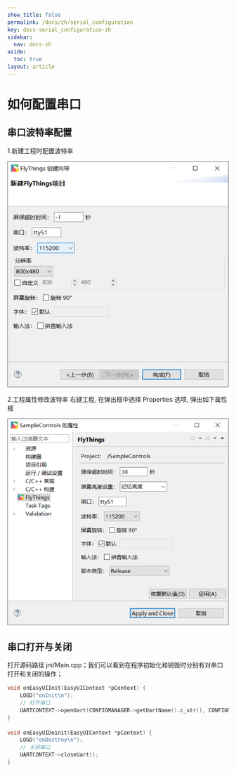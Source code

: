```yaml
---
show_title: false
permalink: /docs/zh/serial_configuration
key: docs-serial_configuration-zh
sidebar:
  nav: docs-zh
aside:
  toc: true
layout: article
---
```

# 如何配置串口
## 串口波特率配置
1.新建工程时配置波特率  

![](images/730034409.jpg)

2.工程属性修改波特率
右键工程, 在弹出框中选择 Properties 选项, 弹出如下属性框  

![](images/918330052.jpg)

## 串口打开与关闭
打开源码路径 jni/Main.cpp；我们可以看到在程序初始化和销毁时分别有对串口打开和关闭的操作；
```c++
void onEasyUIInit(EasyUIContext *pContext) {
	LOGD("onInit\n");
	// 打开串口
	UARTCONTEXT->openUart(CONFIGMANAGER->getUartName().c_str(), CONFIGMANAGER->getUartBaudRate());
}

void onEasyUIDeinit(EasyUIContext *pContext) {
	LOGD("onDestroy\n");
	// 关闭串口
	UARTCONTEXT->closeUart();
}
```